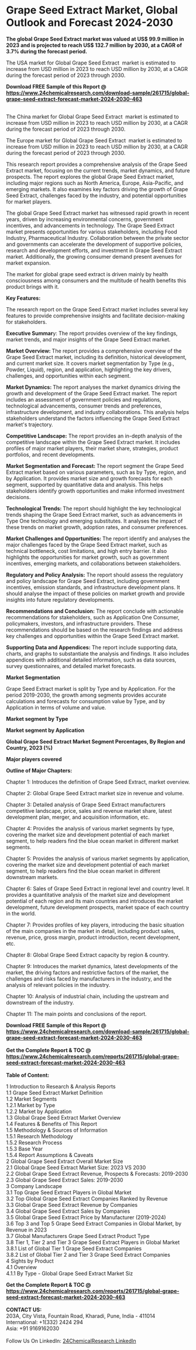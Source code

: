 <h1>Grape Seed Extract Market, Global Outlook and Forecast 2024-2030</h1><p><strong>The global Grape Seed Extract market was valued at US$ 99.9 million in 2023 and is projected to reach US$ 132.7 million by 2030, at a CAGR of 3.7% during the forecast period.</strong></p><p>
</p><p>The USA market for Global Grape Seed Extract  market is estimated to increase from USD million in 2023 to reach USD million by 2030, at a CAGR during the forecast period of 2023 through 2030.</p><div><b>Download FREE Sample of this Report @ 
            <a href="https://www.24chemicalresearch.com/download-sample/261715/global-grape-seed-extract-forecast-market-2024-2030-463">
            https://www.24chemicalresearch.com/download-sample/261715/global-grape-seed-extract-forecast-market-2024-2030-463</a></b></div><br><p>
</p><p>The China market for Global Grape Seed Extract  market is estimated to increase from USD million in 2023 to reach USD million by 2030, at a CAGR during the forecast period of 2023 through 2030.</p><p>
</p><p>The Europe market for Global Grape Seed Extract  market is estimated to increase from USD million in 2023 to reach USD million by 2030, at a CAGR during the forecast period of 2023 through 2030.</p><p>
</p><p>This research report provides a comprehensive analysis of the Grape Seed Extract market, focusing on the current trends, market dynamics, and future prospects. The report explores the global Grape Seed Extract market, including major regions such as North America, Europe, Asia-Pacific, and emerging markets. It also examines key factors driving the growth of Grape Seed Extract, challenges faced by the industry, and potential opportunities for market players.</p><p>
</p><p>The global Grape Seed Extract market has witnessed rapid growth in recent years, driven by increasing environmental concerns, government incentives, and advancements in technology. The Grape Seed Extract market presents opportunities for various stakeholders, including Food Industry, Pharmaceutical Industry. Collaboration between the private sector and governments can accelerate the development of supportive policies, research and development efforts, and investment in Grape Seed Extract market. Additionally, the growing consumer demand present avenues for market expansion.</p><p>
The market for global grape seed extract is driven mainly by health consciousness among consumers and the multitude of health benefits this product brings with it.</p><p>
<strong>Key Features:</strong></p><p>
The research report on the Grape Seed Extract market includes several key features to provide comprehensive insights and facilitate decision-making for stakeholders.</p><p>
<strong>Executive Summar</strong>y: The report provides overview of the key findings, market trends, and major insights of the Grape Seed Extract market.</p><p>
<strong>Market Overview: </strong>The report provides a comprehensive overview of the Grape Seed Extract market, including its definition, historical development, and current market size. It covers market segmentation by Type (e.g., Powder, Liquid), region, and application, highlighting the key drivers, challenges, and opportunities within each segment.</p><p>
<strong>Market Dynamics: </strong>The report analyses the market dynamics driving the growth and development of the Grape Seed Extract market. The report includes an assessment of government policies and regulations, technological advancements, consumer trends and preferences, infrastructure development, and industry collaborations. This analysis helps stakeholders understand the factors influencing the Grape Seed Extract market's trajectory.</p><p>
<strong>Competitive Landscape:</strong> The report provides an in-depth analysis of the competitive landscape within the Grape Seed Extract market. It includes profiles of major market players, their market share, strategies, product portfolios, and recent developments.</p><p>
<strong>Market Segmentation and Forecast: </strong>The report segment the Grape Seed Extract market based on various parameters, such as by Type, region, and by Application. It provides market size and growth forecasts for each segment, supported by quantitative data and analysis. This helps stakeholders identify growth opportunities and make informed investment decisions.</p><p>
<strong>Technological Trends: </strong>The report should highlight the key technological trends shaping the Grape Seed Extract market, such as advancements in Type One technology and emerging substitutes. It analyses the impact of these trends on market growth, adoption rates, and consumer preferences.</p><p>
<strong>Market Challenges and Opportunities: </strong>The report identify and analyses the major challenges faced by the Grape Seed Extract market, such as technical bottleneck, cost limitations, and high entry barrier. It also highlights the opportunities for market growth, such as government incentives, emerging markets, and collaborations between stakeholders.</p><p>
<strong>Regulatory and Policy Analysis:</strong> The report should assess the regulatory and policy landscape for Grape Seed Extract, including government incentives, emission standards, and infrastructure development plans. It should analyse the impact of these policies on market growth and provide insights into future regulatory developments.</p><p>
<strong>Recommendations and Conclusion:</strong> The report conclude with actionable recommendations for stakeholders, such as Application One Consumer, policymakers, investors, and infrastructure providers. These recommendations should be based on the research findings and address key challenges and opportunities within the Grape Seed Extract market.</p><p>
<strong>Supporting Data and Appendices:</strong> The report include supporting data, charts, and graphs to substantiate the analysis and findings. It also includes appendices with additional detailed information, such as data sources, survey questionnaires, and detailed market forecasts.</p><p>
<strong>Market Segmentation</strong></p><p>
Grape Seed Extract market is split by Type and by Application. For the period 2019-2030, the growth among segments provides accurate calculations and forecasts for consumption value by Type, and by Application in terms of volume and value.</p><p>
<strong>Market segment by Type</strong></p><p>
</p><p>
</p><p><strong>Market segment by Application</strong></p><p>
</p><p>
</p><p><strong>Global Grape Seed Extract Market Segment Percentages, By Region and Country, 2023 (%)</strong></p><p>
</p><p>
</p><p></p><p>
<strong>Major players covered</strong></p><p>
</p><p>
</p><p><strong>Outline of Major Chapters:</strong></p><p>
Chapter 1: Introduces the definition of Grape Seed Extract, market overview.</p><p>
Chapter 2: Global Grape Seed Extract market size in revenue and volume.</p><p>
Chapter 3: Detailed analysis of Grape Seed Extract manufacturers competitive landscape, price, sales and revenue market share, latest development plan, merger, and acquisition information, etc.</p><p>
Chapter 4: Provides the analysis of various market segments by type, covering the market size and development potential of each market segment, to help readers find the blue ocean market in different market segments.</p><p>
Chapter 5: Provides the analysis of various market segments by application, covering the market size and development potential of each market segment, to help readers find the blue ocean market in different downstream markets.</p><p>
Chapter 6: Sales of Grape Seed Extract in regional level and country level. It provides a quantitative analysis of the market size and development potential of each region and its main countries and introduces the market development, future development prospects, market space of each country in the world.</p><p>
Chapter 7: Provides profiles of key players, introducing the basic situation of the main companies in the market in detail, including product sales, revenue, price, gross margin, product introduction, recent development, etc.</p><p>
Chapter 8: Global Grape Seed Extract capacity by region &amp; country.</p><p>
Chapter 9: Introduces the market dynamics, latest developments of the market, the driving factors and restrictive factors of the market, the challenges and risks faced by manufacturers in the industry, and the analysis of relevant policies in the industry.</p><p>
Chapter 10: Analysis of industrial chain, including the upstream and downstream of the industry.</p><p>
Chapter 11: The main points and conclusions of the report.</p><div><b>Download FREE Sample of this Report @ 
            <a href="https://www.24chemicalresearch.com/download-sample/261715/global-grape-seed-extract-forecast-market-2024-2030-463">
            https://www.24chemicalresearch.com/download-sample/261715/global-grape-seed-extract-forecast-market-2024-2030-463</a></b></div><br><div><b>Get the Complete Report & TOC @ 
            <a href="https://www.24chemicalresearch.com/reports/261715/global-grape-seed-extract-forecast-market-2024-2030-463">
            https://www.24chemicalresearch.com/reports/261715/global-grape-seed-extract-forecast-market-2024-2030-463</a></b></div><br>
            <b>Table of Content:</b><p>1 Introduction to Research & Analysis Reports<br />
    1.1 Grape Seed Extract Market Definition<br />
    1.2 Market Segments<br />
        1.2.1 Market by Type<br />
        1.2.2 Market by Application<br />
    1.3 Global Grape Seed Extract Market Overview<br />
    1.4 Features & Benefits of This Report<br />
    1.5 Methodology & Sources of Information<br />
        1.5.1 Research Methodology<br />
        1.5.2 Research Process<br />
        1.5.3 Base Year<br />
        1.5.4 Report Assumptions & Caveats<br />
2 Global Grape Seed Extract Overall Market Size<br />
    2.1 Global Grape Seed Extract Market Size: 2023 VS 2030<br />
    2.2 Global Grape Seed Extract Revenue, Prospects & Forecasts: 2019-2030<br />
    2.3 Global Grape Seed Extract Sales: 2019-2030<br />
3 Company Landscape<br />
    3.1 Top Grape Seed Extract Players in Global Market<br />
    3.2 Top Global Grape Seed Extract Companies Ranked by Revenue<br />
    3.3 Global Grape Seed Extract Revenue by Companies<br />
    3.4 Global Grape Seed Extract Sales by Companies<br />
    3.5 Global Grape Seed Extract Price by Manufacturer (2019-2024)<br />
    3.6 Top 3 and Top 5 Grape Seed Extract Companies in Global Market, by Revenue in 2023<br />
    3.7 Global Manufacturers Grape Seed Extract Product Type<br />
    3.8 Tier 1, Tier 2 and Tier 3 Grape Seed Extract Players in Global Market<br />
        3.8.1 List of Global Tier 1 Grape Seed Extract Companies<br />
        3.8.2 List of Global Tier 2 and Tier 3 Grape Seed Extract Companies<br />
4 Sights by Product<br />
    4.1 Overview<br />
        4.1.1 By Type - Global Grape Seed Extract Market Siz</p><div><b>Get the Complete Report & TOC @ 
            <a href="https://www.24chemicalresearch.com/reports/261715/global-grape-seed-extract-forecast-market-2024-2030-463">
            https://www.24chemicalresearch.com/reports/261715/global-grape-seed-extract-forecast-market-2024-2030-463</a></b></div><br><b>CONTACT US:</b><br>
            203A, City Vista, Fountain Road, Kharadi, Pune, India - 411014<br>
            International: +1(332) 2424 294<br>
            Asia: +91 9169162030 <br><br>
            Follow Us On LinkedIn: <a href="https://www.linkedin.com/company/24chemicalresearch/">24ChemicalResearch LinkedIn</a>